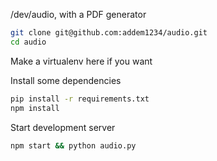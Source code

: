 /dev/audio, with a PDF generator

```bash
git clone git@github.com:addem1234/audio.git
cd audio
```

Make a virtualenv here if you want

Install some dependencies
```bash
pip install -r requirements.txt
npm install
```

Start development server
```bash
npm start && python audio.py
```
